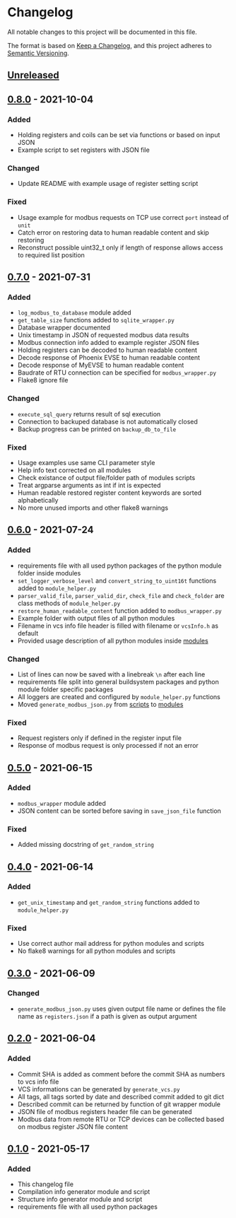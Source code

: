 # Changelog
All notable changes to this project will be documented in this file.

The format is based on [Keep a Changelog](https://keepachangelog.com/en/1.0.0/),
and this project adheres to [Semantic Versioning](https://semver.org/spec/v2.0.0.html).

<!--
## [x.y.z] - yyyy-mm-dd
### Added
### Changed
### Removed
### Fixed
-->

## [Unreleased]

## [0.8.0] - 2021-10-04
### Added
- Holding registers and coils can be set via functions or based on input JSON
- Example script to set registers with JSON file

### Changed
- Update README with example usage of register setting script

### Fixed
- Usage example for modbus requests on TCP use correct `port` instead of `unit`
- Catch error on restoring data to human readable content and skip restoring
- Reconstruct possible uint32_t only if length of response allows access to
  required list position

## [0.7.0] - 2021-07-31
### Added
- `log_modbus_to_database` module added
- `get_table_size` functions added to `sqlite_wrapper.py`
- Database wrapper documented
- Unix timestamp in JSON of requested modbus data results
- Modbus connection info added to example register JSON files
- Holding registers can be decoded to human readable content
- Decode response of Phoenix EVSE to human readable content
- Decode response of MyEVSE to human readable content
- Baudrate of RTU connection can be specified for `modbus_wrapper.py`
- Flake8 ignore file

### Changed
- `execute_sql_query` returns result of sql execution
- Connection to backuped database is not automatically closed
- Backup progress can be printed on `backup_db_to_file`

### Fixed
- Usage examples use same CLI parameter style
- Help info text corrected on all modules
- Check existance of output file/folder path of modules scripts
- Treat argparse arguments as int if int is expected
- Human readable restored register content keywords are sorted alphabetically
- No more unused imports and other flake8 warnings

## [0.6.0] - 2021-07-24
### Added
- requirements file with all used python packages of the python module folder
  inside modules
- `set_logger_verbose_level` and `convert_string_to_uint16t` functions added
  to `module_helper.py`
- `parser_valid_file`, `parser_valid_dir`, `check_file` and `check_folder` are
  class methods of `module_helper.py`
- `restore_human_readable_content` function added to `modbus_wrapper.py`
- Example folder with output files of all python modules
- Filename in vcs info file header is filled with filename or `vcsInfo.h` as
  default
- Provided usage description of all python modules inside [modules](modules)

### Changed
- List of lines can now be saved with a linebreak `\n` after each line
- requirements file split into general buildsystem packages and python module
  folder specific packages
- All loggers are created and configured by `module_helper.py` functions
- Moved `generate_modbus_json.py` from [scripts](scripts) to [modules](modules)

### Fixed
- Request registers only if defined in the register input file
- Response of modbus request is only processed if not an error

## [0.5.0] - 2021-06-15
### Added
- `modbus_wrapper` module added
- JSON content can be sorted before saving in `save_json_file` function

### Fixed
- Added missing docstring of `get_random_string`

## [0.4.0] - 2021-06-14
### Added
- `get_unix_timestamp` and `get_random_string` functions added to
  `module_helper.py`

### Fixed
- Use correct author mail address for python modules and scripts
- No flake8 warnings for all python modules and scripts

## [0.3.0] - 2021-06-09
### Changed
- `generate_modbus_json.py` uses given output file name or defines the file
  name as `registers.json` if a path is given as output argument

## [0.2.0] - 2021-06-04
### Added
- Commit SHA is added as comment before the commit SHA as numbers to vcs info
  file
- VCS informations can be generated by `generate_vcs.py`
- All tags, all tags sorted by date and described commit added to git dict
- Described commit can be returned by function of git wrapper module
- JSON file of modbus registers header file can be generated
- Modbus data from remote RTU or TCP devices can be collected based on modbus
  register JSON file content

## [0.1.0] - 2021-05-17
### Added
- This changelog file
- Compilation info generator module and script
- Structure info generator module and script
- requirements file with all used python packages

<!-- Links -->
[Unreleased]: https://github.com/brainelectronics/python-modules/compare/0.8.0...develop

[0.8.0]: https://github.com/brainelectronics/python-modules/compare/0.7.0...0.8.0
[0.7.0]: https://github.com/brainelectronics/python-modules/compare/0.6.0...0.7.0
[0.6.0]: https://github.com/brainelectronics/python-modules/compare/0.5.0...0.6.0
[0.5.0]: https://github.com/brainelectronics/python-modules/compare/0.4.0...0.5.0
[0.4.0]: https://github.com/brainelectronics/python-modules/compare/0.3.0...0.4.0
[0.3.0]: https://github.com/brainelectronics/python-modules/compare/0.2.0...0.3.0
[0.2.0]: https://github.com/brainelectronics/python-modules/compare/0.1.0...0.2.0
[0.1.0]: https://github.com/brainelectronics/python-modules/tree/0.1.0
